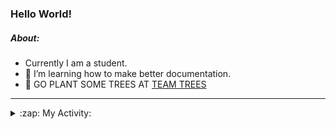 ### Hello World!

##### About:
- Currently I am a student.
- 🌱 I’m learning how to make better documentation.
- 🌱 GO PLANT SOME TREES AT [TEAM TREES](https://teamtrees.org/)

---
<details>
  <summary>:zap: My Activity:</summary>
  
<!--START_SECTION:waka-->
![Code Time](http://img.shields.io/badge/Code%20Time-1%2C121%20hrs%2042%20mins-blue)

**I'm a Night 🦉** 

```text
🌞 Morning                1660 commits        ██░░░░░░░░░░░░░░░░░░░░░░░   09.93 % 
🌆 Daytime                5639 commits        ████████░░░░░░░░░░░░░░░░░   33.74 % 
🌃 Evening                4738 commits        ███████░░░░░░░░░░░░░░░░░░   28.35 % 
🌙 Night                  4677 commits        ███████░░░░░░░░░░░░░░░░░░   27.98 % 
```
📅 **I'm Most Productive on Wednesday** 

```text
Monday                   2398 commits        ████░░░░░░░░░░░░░░░░░░░░░   14.35 % 
Tuesday                  2098 commits        ███░░░░░░░░░░░░░░░░░░░░░░   12.55 % 
Wednesday                4011 commits        ██████░░░░░░░░░░░░░░░░░░░   24.00 % 
Thursday                 2216 commits        ███░░░░░░░░░░░░░░░░░░░░░░   13.26 % 
Friday                   1665 commits        ██░░░░░░░░░░░░░░░░░░░░░░░   09.96 % 
Saturday                 1475 commits        ██░░░░░░░░░░░░░░░░░░░░░░░   08.82 % 
Sunday                   2851 commits        ████░░░░░░░░░░░░░░░░░░░░░   17.06 % 
```


📊 **This Week I Spent My Time On** 

```text
🔥 Editors: 
VS Code                  5 hrs 55 mins       █████████████████████████   100.00 % 

🐱‍💻 Projects: 
praise                   5 hrs 54 mins       █████████████████████████   99.93 % 
CSF22                    0 secs              ░░░░░░░░░░░░░░░░░░░░░░░░░   00.07 % 
```


 Last Updated on 14/05/2023 06:07:51 UTC
<!--END_SECTION:waka-->
</details>
